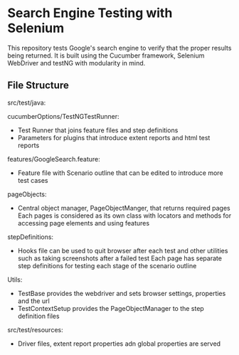 # Search Engine Testing with Selenium
This repository tests Google's search engine to verify that the proper results being returned.
It is built using the Cucumber framework, Selenium WebDriver and testNG with modularity in mind.

## File Structure
src/test/java:

cucumberOptions/TestNGTestRunner:
- Test Runner that joins feature files and step definitions
- Parameters for plugins that introduce extent reports and html test reports

features/GoogleSearch.feature:
- Feature file with Scenario outline that can be edited to introduce more test cases

pageObjects:
- Central object manager, PageObjectManger, that returns required pages
Each pages is considered as its own class with locators and methods for accessing page elements and using features

stepDefinitions:
- Hooks file can be used to quit browser after each test and other utilities such as taking screenshots after a failed test
Each page has separate step definitions for testing each stage of the scenario outline

Utils:
- TestBase provides the webdriver and sets browser settings, properties and the url
- TestContextSetup provides the PageObjectManager to the step definition files

src/test/resources:
- Driver files, extent report properties adn global properties are served
